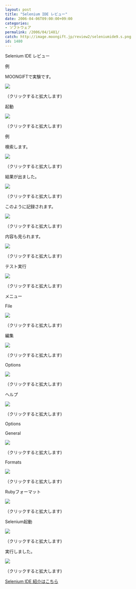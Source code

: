 ```yaml
---
layout: post
title: "Selenium IDE レビュー"
date: 2006-04-06T09:00:00+09:00
categories:
- ソフトウェア
permalink: /2006/04/1481/
catch: http://image.moongift.jp/review2/seleniumide9.s.png
id: 1480
---
```

Selenium IDE レビュー  
<!--more-->

例

  

MOONGIFTで実験です。

  

[![](http://image.moongift.jp/review2/seleniumide1.s.png)](http://image.moongift.jp/review2/seleniumide1.png)  
  
（クリックすると拡大します)

  

起動

  

[![](http://image.moongift.jp/review2/seleniumide2.s.png)](http://image.moongift.jp/review2/seleniumide2.png)  
  
（クリックすると拡大します)

  

例

  

検索します。

  

[![](http://image.moongift.jp/review2/seleniumide3.s.png)](http://image.moongift.jp/review2/seleniumide3.png)  
  
（クリックすると拡大します)

  

結果が出ました。

  

[![](http://image.moongift.jp/review2/seleniumide4.s.png)](http://image.moongift.jp/review2/seleniumide4.png)  
  
（クリックすると拡大します)

  

このように記録されます。

  

[![](http://image.moongift.jp/review2/seleniumide5.s.png)](http://image.moongift.jp/review2/seleniumide5.png)  
  
（クリックすると拡大します)

  

内容も見られます。

  

[![](http://image.moongift.jp/review2/seleniumide6.s.png)](http://image.moongift.jp/review2/seleniumide6.png)  
  
（クリックすると拡大します)

  

テスト実行

  

[![](http://image.moongift.jp/review2/seleniumide7.s.png)](http://image.moongift.jp/review2/seleniumide7.png)  
  
（クリックすると拡大します)

  

メニュー

  

File

  

[![](http://image.moongift.jp/review2/seleniumide8.s.png)](http://image.moongift.jp/review2/seleniumide8.png)  
  
（クリックすると拡大します)

  

編集

  

[![](http://image.moongift.jp/review2/seleniumide9.s.png)](http://image.moongift.jp/review2/seleniumide9.png)  
  
（クリックすると拡大します)

  

Options

  

[![](http://image.moongift.jp/review2/seleniumide10.s.png)](http://image.moongift.jp/review2/seleniumide10.png)  
  
（クリックすると拡大します)

  

ヘルプ

  

[![](http://image.moongift.jp/review2/seleniumide11.s.png)](http://image.moongift.jp/review2/seleniumide11.png)  
  
（クリックすると拡大します)

  

Options

  

General

  

[![](http://image.moongift.jp/review2/seleniumide12.s.png)](http://image.moongift.jp/review2/seleniumide12.png)  
  
（クリックすると拡大します)

  

Formats

  

[![](http://image.moongift.jp/review2/seleniumide13.s.png)](http://image.moongift.jp/review2/seleniumide13.png)  
  
（クリックすると拡大します)

  

Rubyフォーマット

  

[![](http://image.moongift.jp/review2/seleniumide14.s.png)](http://image.moongift.jp/review2/seleniumide14.png)  
  
（クリックすると拡大します)

  

Selenium起動

  

[![](http://image.moongift.jp/review2/seleniumide15.s.png)](http://image.moongift.jp/review2/seleniumide15.png)  
  
（クリックすると拡大します)

  

実行しました。

  

[![](http://image.moongift.jp/review2/seleniumide16.s.png)](http://image.moongift.jp/review2/seleniumide16.png)  
  
（クリックすると拡大します)

  

[Selenium IDE 紹介はこちら](http://oss.moongift.jp/intro/i-1476.html)

